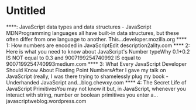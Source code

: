 # Untitled

****: JavaScript data types and data structures - JavaScript MDNProgramming languages all have built-in data structures, but these often differ from one language to another. This…developer.mozilla.org
**** 1: How numbers are encoded in JavaScriptEdit description2ality.com
**** 2: Here is what you need to know about JavaScript's Number typeWhy 0.1+0.2 IS NOT equal to 0.3 and 9007199254740992 IS equal to 9007199254740993medium.com
**** 3: What Every JavaScript Developer Should Know About Floating Point NumbersAfter I gave my talk on JavaScript (really, I was there trying to shamelessly plug my book - Underhanded JavaScript and…blog.chewxy.com
**** 4: The Secret Life of JavaScript PrimitivesYou may not know it but, in JavaScript, whenever you interact with string, number or boolean primitives you enter a…javascriptweblog.wordpress.com
